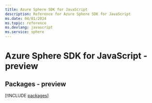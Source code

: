 ```yaml
---
title: Azure Sphere SDK for JavaScript
description: Reference for Azure Sphere SDK for JavaScript
ms.date: 04/01/2024
ms.topic: reference
ms.devlang: javascript
ms.service: sphere
---
```

# Azure Sphere SDK for JavaScript - preview
## Packages - preview
[!INCLUDE [packages](sphere-index.md)]